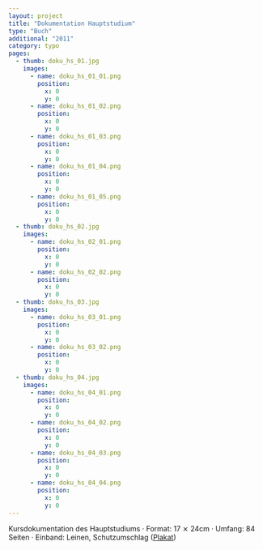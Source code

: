 ```yaml
---
layout: project
title: "Dokumentation Hauptstudium"
type: "Buch"
additional: "2011"
category: typo
pages:
  - thumb: doku_hs_01.jpg
    images:
      - name: doku_hs_01_01.png
        position:
          x: 0
          y: 0
      - name: doku_hs_01_02.png
        position:
          x: 0
          y: 0
      - name: doku_hs_01_03.png
        position:
          x: 0
          y: 0
      - name: doku_hs_01_04.png
        position:
          x: 0
          y: 0
      - name: doku_hs_01_05.png
        position:
          x: 0
          y: 0
  - thumb: doku_hs_02.jpg
    images:
      - name: doku_hs_02_01.png
        position:
          x: 0
          y: 0
      - name: doku_hs_02_02.png
        position:
          x: 0
          y: 0
  - thumb: doku_hs_03.jpg
    images:
      - name: doku_hs_03_01.png
        position:
          x: 0
          y: 0
      - name: doku_hs_03_02.png
        position:
          x: 0
          y: 0
  - thumb: doku_hs_04.jpg
    images:
      - name: doku_hs_04_01.png
        position:
          x: 0
          y: 0
      - name: doku_hs_04_02.png
        position:
          x: 0
          y: 0
      - name: doku_hs_04_03.png
        position:
          x: 0
          y: 0
      - name: doku_hs_04_04.png
        position:
          x: 0
          y: 0
---
```

Kursdokumentation des Hauptstudiums · Format: 17 ⨯ 24cm · Umfang: 84 Seiten · Einband: Leinen, Schutzumschlag ([Plakat](http://www.google.de))
